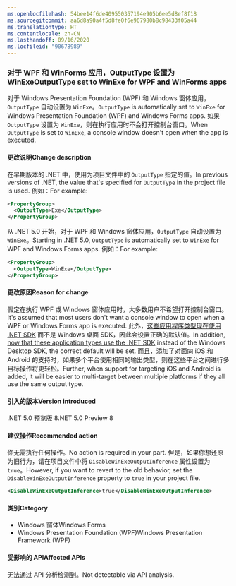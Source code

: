 ```yaml
---
ms.openlocfilehash: 54bee14f6de409550357194e905b6ee5d8ef8f18
ms.sourcegitcommit: aa6d8a90a4f5d8fe0f6e967980b8c98433f05a44
ms.translationtype: HT
ms.contentlocale: zh-CN
ms.lasthandoff: 09/16/2020
ms.locfileid: "90678989"
---
```

### <a name="outputtype-set-to-winexe-for-wpf-and-winforms-apps"></a><span data-ttu-id="71fad-101">对于 WPF 和 WinForms 应用，OutputType 设置为 WinExe</span><span class="sxs-lookup"><span data-stu-id="71fad-101">OutputType set to WinExe for WPF and WinForms apps</span></span>

<span data-ttu-id="71fad-102">对于 Windows Presentation Foundation (WPF) 和 Windows 窗体应用，`OutputType` 自动设置为 `WinExe`。</span><span class="sxs-lookup"><span data-stu-id="71fad-102">`OutputType` is automatically set to `WinExe` for Windows Presentation Foundation (WPF) and Windows Forms apps.</span></span> <span data-ttu-id="71fad-103">如果 `OutputType` 设置为 `WinExe`，则在执行应用时不会打开控制台窗口。</span><span class="sxs-lookup"><span data-stu-id="71fad-103">When `OutputType` is set to `WinExe`, a console window doesn't open when the app is executed.</span></span>

#### <a name="change-description"></a><span data-ttu-id="71fad-104">更改说明</span><span class="sxs-lookup"><span data-stu-id="71fad-104">Change description</span></span>

<span data-ttu-id="71fad-105">在早期版本的 .NET 中，使用为项目文件中的 `OutputType` 指定的值。</span><span class="sxs-lookup"><span data-stu-id="71fad-105">In previous versions of .NET, the value that's specified for `OutputType` in the project file is used.</span></span> <span data-ttu-id="71fad-106">例如：</span><span class="sxs-lookup"><span data-stu-id="71fad-106">For example:</span></span>

```xml
<PropertyGroup>
  <OutputType>Exe</OutputType>
</PropertyGroup>
```

<span data-ttu-id="71fad-107">从 .NET 5.0 开始，对于 WPF 和 Windows 窗体应用，`OutputType` 自动设置为 `WinExe`。</span><span class="sxs-lookup"><span data-stu-id="71fad-107">Starting in .NET 5.0, `OutputType` is automatically set to `WinExe` for WPF and Windows Forms apps.</span></span> <span data-ttu-id="71fad-108">例如：</span><span class="sxs-lookup"><span data-stu-id="71fad-108">For example:</span></span>

```xml
<PropertyGroup>
  <OutputType>WinExe</OutputType>
</PropertyGroup>
```

#### <a name="reason-for-change"></a><span data-ttu-id="71fad-109">更改原因</span><span class="sxs-lookup"><span data-stu-id="71fad-109">Reason for change</span></span>

<span data-ttu-id="71fad-110">假定在执行 WPF 或 Windows 窗体应用时，大多数用户不希望打开控制台窗口。</span><span class="sxs-lookup"><span data-stu-id="71fad-110">It's assumed that most users don't want a console window to open when a WPF or Windows Forms app is executed.</span></span> <span data-ttu-id="71fad-111">此外，[这些应用程序类型现在使用 .NET SDK](../../../../docs/core/compatibility/wpf.md#winforms-and-wpf-apps-use-microsoftnetsdk) 而不是 Windows 桌面 SDK，因此会设置正确的默认值。</span><span class="sxs-lookup"><span data-stu-id="71fad-111">In addition, [now that these application types use the .NET SDK](../../../../docs/core/compatibility/wpf.md#winforms-and-wpf-apps-use-microsoftnetsdk) instead of the Windows Desktop SDK, the correct default will be set.</span></span> <span data-ttu-id="71fad-112">而且，添加了对面向 iOS 和 Android 的支持时，如果多个平台使用相同的输出类型，则在这些平台之间进行多目标操作将更轻松。</span><span class="sxs-lookup"><span data-stu-id="71fad-112">Further, when support for targeting iOS and Android is added, it will be easier to multi-target between multiple platforms if they all use the same output type.</span></span>

#### <a name="version-introduced"></a><span data-ttu-id="71fad-113">引入的版本</span><span class="sxs-lookup"><span data-stu-id="71fad-113">Version introduced</span></span>

<span data-ttu-id="71fad-114">.NET 5.0 预览版 8</span><span class="sxs-lookup"><span data-stu-id="71fad-114">.NET 5.0 Preview 8</span></span>

#### <a name="recommended-action"></a><span data-ttu-id="71fad-115">建议操作</span><span class="sxs-lookup"><span data-stu-id="71fad-115">Recommended action</span></span>

<span data-ttu-id="71fad-116">你无需执行任何操作。</span><span class="sxs-lookup"><span data-stu-id="71fad-116">No action is required in your part.</span></span> <span data-ttu-id="71fad-117">但是，如果你想还原为旧行为，请在项目文件中将 `DisableWinExeOutputInference` 属性设置为 `true`。</span><span class="sxs-lookup"><span data-stu-id="71fad-117">However, if you want to revert to the old behavior, set the `DisableWinExeOutputInference` property to `true` in your project file.</span></span>

```xml
<DisableWinExeOutputInference>true</DisableWinExeOutputInference>
```

#### <a name="category"></a><span data-ttu-id="71fad-118">类别</span><span class="sxs-lookup"><span data-stu-id="71fad-118">Category</span></span>

- <span data-ttu-id="71fad-119">Windows 窗体</span><span class="sxs-lookup"><span data-stu-id="71fad-119">Windows Forms</span></span>
- <span data-ttu-id="71fad-120">Windows Presentation Foundation (WPF)</span><span class="sxs-lookup"><span data-stu-id="71fad-120">Windows Presentation Framework (WPF)</span></span>

#### <a name="affected-apis"></a><span data-ttu-id="71fad-121">受影响的 API</span><span class="sxs-lookup"><span data-stu-id="71fad-121">Affected APIs</span></span>

<span data-ttu-id="71fad-122">无法通过 API 分析检测到。</span><span class="sxs-lookup"><span data-stu-id="71fad-122">Not detectable via API analysis.</span></span>

<!-- 

#### Affected APIs

Not detectable via API analysis.

-->
